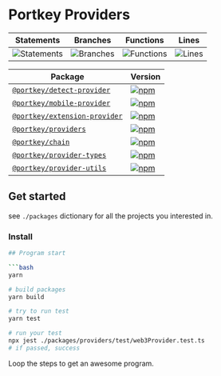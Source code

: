 # Portkey Providers

| Statements                  | Branches                | Functions                 | Lines             |
| --------------------------- | ----------------------- | ------------------------- | ----------------- |
| ![Statements](https://img.shields.io/badge/statements-100%25-brightgreen.svg?style=flat) | ![Branches](https://img.shields.io/badge/branches-100%25-brightgreen.svg?style=flat) | ![Functions](https://img.shields.io/badge/functions-100%25-brightgreen.svg?style=flat) | ![Lines](https://img.shields.io/badge/lines-100%25-brightgreen.svg?style=flat) |

| Package                                                   | Version                                                                                                                                       |
|-----------------------------------------------------------|----------------------------------------------------------------------------------------------------------------------------------------------- |
| [`@portkey/detect-provider`](packages/detect-provider)                     | [![npm](https://img.shields.io/npm/v/@portkey/detect-provider)](https://www.npmjs.com/package/@portkey/detect-provider) |
| [`@portkey/mobile-provider`](packages/mobile-provider)                     | [![npm](https://img.shields.io/npm/v/@portkey/mobile-provider)](https://www.npmjs.com/package/@portkey/mobile-provider) |
| [`@portkey/extension-provider`](packages/extension-provider)                     | [![npm](https://img.shields.io/npm/v/@portkey/extension-provider)](https://www.npmjs.com/package/@portkey/extension-provider) |
| [`@portkey/providers`](packages/providers)                     | [![npm](https://img.shields.io/npm/v/@portkey/providers)](https://www.npmjs.com/package/@portkey/providers) |
| [`@portkey/chain`](packages/chain)                     | [![npm](https://img.shields.io/npm/v/@portkey/chain)](https://www.npmjs.com/package/@portkey/chain) |
| [`@portkey/provider-types`](packages/types)                     | [![npm](https://img.shields.io/npm/v/@portkey/provider-types)](https://www.npmjs.com/package/@portkey/provider-types) |
| [`@portkey/provider-utils`](packages/utils)                     | [![npm](https://img.shields.io/npm/v/@portkey/provider-utils)](https://www.npmjs.com/package/@portkey/provider-utils) |

## Get started

see `./packages` dictionary for all the projects you interested in.

### Install

```bash
## Program start

```bash
yarn

# build packages
yarn build

# try to run test
yarn test
```

```bash
# run your test
npx jest ./packages/providers/test/web3Provider.test.ts
# if passed, success
```

Loop the steps to get an awesome program.
